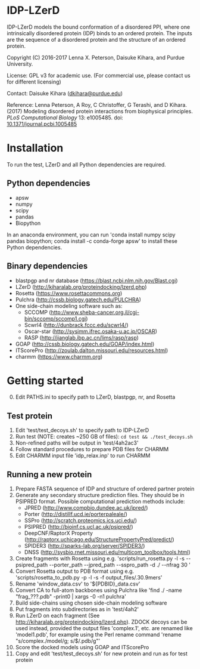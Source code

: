 IDP-LZerD
=========

IDP-LZerD models the bound conformation of a disordered PPI, where one
intrinsically disordered protein (IDP) binds to an ordered protein.
The inputs are the sequence of a disordered protein and the structure of an
ordered protein.

Copyright (C) 2016-2017 Lenna X. Peterson, Daisuke Kihara, and Purdue University.

License: GPL v3 for academic use.
(For commercial use, please contact us for different licensing)

Contact: Daisuke Kihara (dkihara@purdue.edu)

Reference: Lenna Peterson, A Roy, C Christoffer, G Terashi, and D Kihara. (2017) Modeling disordered protein interactions from biophysical principles. _PLoS Computational Biology_ 13: e1005485. doi: [10.1371/journal.pcbi.1005485](http://dx.doi.org/10.1371/journal.pcbi.1005485)

Installation
============

To run the test, LZerD and all Python dependencies are required.

Python dependencies
-------------------
- apsw
- numpy
- scipy
- pandas
- Biopython

In an anaconda environment, you can run 'conda install numpy scipy pandas biopython; conda install -c conda-forge apsw' to install these Python dependencies.

Binary dependencies
-------------------
- blastpgp and nr database (https://blast.ncbi.nlm.nih.gov/Blast.cgi)
- LZerD (http://kiharalab.org/proteindocking/lzerd.php)
- Rosetta (https://www.rosettacommons.org)
- Pulchra (http://cssb.biology.gatech.edu/PULCHRA)
- One side-chain modeling software such as:
    * SCCOMP (http://www.sheba-cancer.org.il/cgi-bin/sccomp/sccomp1.cgi)
    * Scwrl4 (http://dunbrack.fccc.edu/scwrl4/)
    * Oscar-star (http://sysimm.ifrec.osaka-u.ac.jp/OSCAR)
    * RASP (http://jianglab.ibp.ac.cn/lims/rasp/rasp)
- GOAP (http://cssb.biology.gatech.edu/GOAP/index.html)
- ITScorePro (http://zoulab.dalton.missouri.edu/resources.html)
- charmm (https://www.charmm.org)

Getting started
===============

0. Edit PATHS.ini to specify path to LZerD, blastpgp, nr, and Rosetta

Test protein
------------
1. Edit 'test/test_decoys.sh' to specify path to IDP-LZerD
2. Run test (NOTE: creates ~250 GB of files): `cd test && ./test_decoys.sh`
3. Non-refined paths will be output in 'test/4ah2ac3'
4. Follow standard procedures to prepare PDB files for CHARMM
5. Edit CHARMM input file 'idp_relax.inp' to run CHARMM

Running a new protein
---------------------
1. Prepare FASTA sequence of IDP and structure of ordered partner protein
2. Generate any secondary structure prediction files. They should be in PSIPRED format. Possible computational prediction methods include:
    * JPRED (http://www.compbio.dundee.ac.uk/jpred/)
    * Porter (http://distillf.ucd.ie/porterpaleale/)
    * SSPro (http://scratch.proteomics.ics.uci.edu/)
    * PSIPRED (http://bioinf.cs.ucl.ac.uk/psipred/)
    * DeepCNF/RaptorX Property (http://raptorx.uchicago.edu/StructurePropertyPred/predict/)
    * SPIDER3 (http://sparks-lab.org/server/SPIDER3/)
    * DNSS (http://sysbio.rnet.missouri.edu/multicom_toolbox/tools.html)
3. Create fragments with Rosetta using e.g. 'scripts/run_rosetta.py -l <IDP chain ID> -s <IDP fasta file> --psipred_path <psipred ss prediction file> --porter_path <porter ss prediction file>  --jpred_path <jpred ss prediction file> --sspro_path <sspro ss prediction file> -d ./ --nfrag 30 <PDB ID>'
4. Convert Rosetta output to PDB format using e.g. 'scripts/rosetta_to_pdb.py -p <PDB ID> -l <IDP chain ID> -s <IDP fasta file> -f output_files/<PDB ID><IDP chain ID>.30.9mers'
5. Rename 'window_data.csv' to '${PDBID}_data.csv'
6. Convert CA to full-atom backbones using Pulchra like 'find ./ -name "frag_???.pdb" -print0 | xargs -0 -n1 pulchra'
7. Build side-chains using chosen side-chain modeling software
8. Put fragments into subdirectories as in 'test/4ah2'
9. Run LZerD on each fragment (See http://kiharalab.org/proteindocking/lzerd.php). ZDOCK decoys can be used instead, provided the output files 'complex.1', etc. are renamed like 'model1.pdb', for example using the Perl rename command 'rename "s/complex\./model/g; s/$/.pdb/g"'
10. Score the docked models using GOAP and ITScorePro
11. Copy and edit 'test/test_decoys.sh' for new protein and run as for test protein
